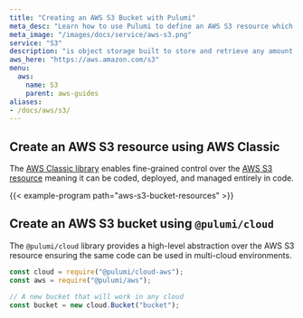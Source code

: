 ```yaml
---
title: "Creating an AWS S3 Bucket with Pulumi"
meta_desc: "Learn how to use Pulumi to define an AWS S3 resource which can then be deployed to AWS and managed as infrastructure as code."
meta_image: "/images/docs/service/aws-s3.png"
service: "S3"
description: "is object storage built to store and retrieve any amount of data from anywhere"
aws_here: "https://aws.amazon.com/s3"
menu:
  aws:
    name: S3
    parent: aws-guides
aliases:
- /docs/aws/s3/
---
```


## Create an AWS S3 resource using AWS Classic

The [AWS Classic library](/registry/packages/aws/installation-configuration/) enables fine-grained control over the [AWS S3 resource](/registry/packages/aws/api-docs/s3/) meaning it can be coded, deployed, and managed entirely in code.

{{< example-program path="aws-s3-bucket-resources" >}}

## Create an AWS S3 bucket using `@pulumi/cloud`

The `@pulumi/cloud` library provides a high-level abstraction over the AWS S3 resource ensuring the same code can be used in multi-cloud environments.

```javascript
const cloud = require("@pulumi/cloud-aws");
const aws = require("@pulumi/aws");

// A new bucket that will work in any cloud
const bucket = new cloud.Bucket("bucket");
```
